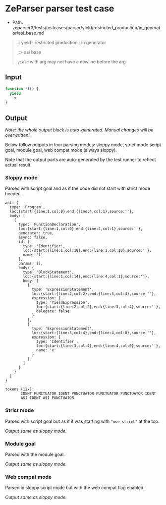 # ZeParser parser test case

- Path: zeparser3/tests/testcases/parser/yield/restricted_production/in_generator/asi_base.md

> :: yield : restricted production : in generator
>
> ::> asi base
>
> `yield` with arg may not have a newline before the arg


## Input

`````js
function *f() {
  yield
    x
}
`````

## Output

_Note: the whole output block is auto-generated. Manual changes will be overwritten!_

Below follow outputs in four parsing modes: sloppy mode, strict mode script goal, module goal, web compat mode (always sloppy).

Note that the output parts are auto-generated by the test runner to reflect actual result.

### Sloppy mode

Parsed with script goal and as if the code did not start with strict mode header.

`````
ast: {
  type: 'Program',
  loc:{start:{line:1,col:0},end:{line:4,col:1},source:''},
  body: [
    {
      type: 'FunctionDeclaration',
      loc:{start:{line:1,col:0},end:{line:4,col:1},source:''},
      generator: true,
      async: false,
      id: {
        type: 'Identifier',
        loc:{start:{line:1,col:10},end:{line:1,col:10},source:''},
        name: 'f'
      },
      params: [],
      body: {
        type: 'BlockStatement',
        loc:{start:{line:1,col:14},end:{line:4,col:1},source:''},
        body: [
          {
            type: 'ExpressionStatement',
            loc:{start:{line:2,col:2},end:{line:3,col:4},source:''},
            expression: {
              type: 'YieldExpression',
              loc:{start:{line:2,col:2},end:{line:3,col:4},source:''},
              delegate: false
            }
          },
          {
            type: 'ExpressionStatement',
            loc:{start:{line:3,col:4},end:{line:4,col:0},source:''},
            expression: {
              type: 'Identifier',
              loc:{start:{line:3,col:4},end:{line:4,col:0},source:''},
              name: 'x'
            }
          }
        ]
      }
    }
  ]
}

tokens (12x):
       IDENT PUNCTUATOR IDENT PUNCTUATOR PUNCTUATOR PUNCTUATOR IDENT
       ASI IDENT ASI PUNCTUATOR
`````

### Strict mode

Parsed with script goal but as if it was starting with `"use strict"` at the top.

_Output same as sloppy mode._

### Module goal

Parsed with the module goal.

_Output same as sloppy mode._

### Web compat mode

Parsed in sloppy script mode but with the web compat flag enabled.

_Output same as sloppy mode._
